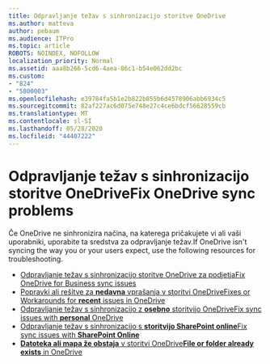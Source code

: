 ```yaml
---
title: Odpravljanje težav s sinhronizacijo storitve OneDrive
ms.author: matteva
author: pebaum
ms.audience: ITPro
ms.topic: article
ROBOTS: NOINDEX, NOFOLLOW
localization_priority: Normal
ms.assetid: aaa8b266-5cd6-4aea-86c1-b54e062dd2bc
ms.custom:
- "824"
- "5800003"
ms.openlocfilehash: e39784fa5b1e2b822b855b6d4578906abb6934c5
ms.sourcegitcommit: 82af227ac6d075e748e27c4ce6bdcf56628559cb
ms.translationtype: MT
ms.contentlocale: sl-SI
ms.lasthandoff: 05/28/2020
ms.locfileid: "44407222"
---
```

# <a name="fix-onedrive-sync-problems"></a><span data-ttu-id="94be9-102">Odpravljanje težav s sinhronizacijo storitve OneDrive</span><span class="sxs-lookup"><span data-stu-id="94be9-102">Fix OneDrive sync problems</span></span>

<span data-ttu-id="94be9-103">Če OneDrive ne sinhronizira načina, na katerega pričakujete vi ali vaši uporabniki, uporabite ta sredstva za odpravljanje težav.</span><span class="sxs-lookup"><span data-stu-id="94be9-103">If OneDrive isn't syncing the way you or your users expect, use the following resources for troubleshooting.</span></span>

- [<span data-ttu-id="94be9-104">Odpravljanje težav s sinhronizacijo storitve OneDrive za podjetja</span><span class="sxs-lookup"><span data-stu-id="94be9-104">Fix OneDrive for Business sync issues</span></span>](https://support.microsoft.com/en-us/office/fix-onedrive-for-business-sync-problems-207e983e-146d-404c-a994-672ef29e1f90?ui=en-us&rs=en-us&ad=us)
- [<span data-ttu-id="94be9-105">Popravki ali rešitve za **nedavna** vprašanja v storitvi OneDrive</span><span class="sxs-lookup"><span data-stu-id="94be9-105">Fixes or Workarounds for **recent** issues in OneDrive</span></span>](https://support.office.com/article/fixes-or-workarounds-for-recent-issues-in-onedrive-36110213-f3f6-490d-8cb7-3833539def0b)
- [<span data-ttu-id="94be9-106">Odpravljanje težav s sinhronizacijo z **osebno** storitvijo OneDrive</span><span class="sxs-lookup"><span data-stu-id="94be9-106">Fix sync issues with **personal** OneDrive</span></span>](https://support.office.com/article/0b10108f-8459-4a7a-b912-28f8adec5a81)
- [<span data-ttu-id="94be9-107">Odpravljanje težav s sinhronizacijo s **storitvijo SharePoint online**</span><span class="sxs-lookup"><span data-stu-id="94be9-107">Fix sync issues with **SharePoint Online**</span></span>](https://support.office.com/article/aaa2d172-8d45-4e94-9c04-5364d04ca2f4)
- [<span data-ttu-id="94be9-108">**Datoteka ali mapa že obstaja** v storitvi OneDrive</span><span class="sxs-lookup"><span data-stu-id="94be9-108">**File or folder already exists** in OneDrive</span></span>](https://support.microsoft.com/en-us/office/the-file-or-folder-already-exists-in-onedrive-7b8044ad-438d-41db-bbbf-4f66b8890408)
  